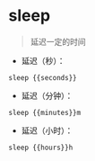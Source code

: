 # sleep

> 延迟一定的时间

- 延迟（秒）：

`sleep {{seconds}}`

- 延迟（分钟）：

`sleep {{minutes}}m`

- 延迟（小时）：

`sleep {{hours}}h`

[#]: contributors: ([Datura stramonium L.])